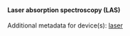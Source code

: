 #### Laser absorption spectroscopy (LAS)

Additional metadata for device(s): [laser](../../devices/laser/metadata.md)